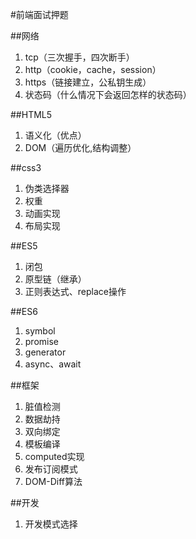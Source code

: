 #前端面试押题

##网络
1. tcp（三次握手，四次断手）
2. http（cookie，cache，session）
3. https（链接建立，公私钥生成）
4. 状态码（什么情况下会返回怎样的状态码）


##HTML5
1. 语义化（优点）
2. DOM（遍历优化,结构调整）


##css3
1. 伪类选择器
2. 权重
3. 动画实现
4. 布局实现

##ES5
1. 闭包
2. 原型链（继承）
3. 正则表达式、replace操作

##ES6
1. symbol
2. promise
3. generator
4. async、await

##框架
1. 脏值检测
2. 数据劫持
3. 双向绑定
4. 模板编译
5. computed实现
6. 发布订阅模式
7. DOM-Diff算法

##开发
1. 开发模式选择